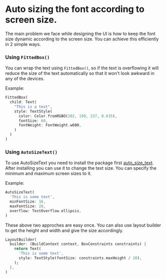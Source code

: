 # Auto sizing the font according to screen size.

The main problem we face while designing the UI is how to keep the font size dynamic according to the screen size. 
You can achieve this efficiently in 2 simple ways. 

### Using `FittedBox()`

You can wrap the text using `FittedBox()`, so if the text is overflowing it will reduce the size of the text automatically so that it won't look awkward in any of the devices.

Example:

```Dart
FittedBox(
  child: Text(
    "This is a text",
    style: TextStyle(
      color: Color.fromRGBO(202, 199, 237, 0.635),
      fontSize: 60,
      fontWeight: FontWeight.w600,
    )
  )
)
```

### Using `AutoSizeText()`

To use AutoSizeText you need to install the package first [auto_size_text](https://pub.dev/packages/auto_size_text). After installing you can use it to change the text size.
You can specify the minimum and maximum screen sizes to it.

Example:

```Dart
AutoSizeText(
  'This is some text',
  minFontSize: 16,
  maxFontSize: 28,
  overflow: TextOverflow.ellipsis,
)
```


These above two approches are easy once. You can also use layout builder to get the height and width and give the size accordingly.

```Dart
LayoutBuilder(
  builder: (BuildContext context, BoxConstraints constraints) {
    return Text(
      'This is some text',
      style: TextStyle(fontSize: constraints.maxHeight / 10),
    );
  },
)
```
